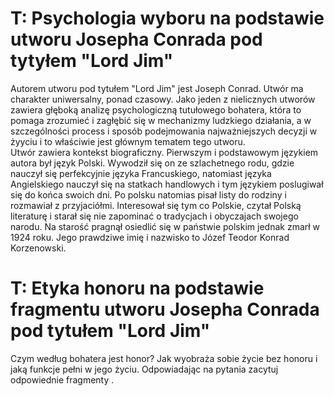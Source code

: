 # T: Psychologia wyboru na podstawie utworu Josepha Conrada pod tytyłem "Lord Jim"

Autorem utworu pod tytułem "Lord Jim" jest Joseph Conrad. Utwór ma charakter uniwersalny, ponad czasowy. Jako jeden z nielicznych utworów zawiera głęboką analizę psychologiczną tutułowego bohatera, która to pomaga zrozumieć i zagłębić się w mechanizmy ludzkiego działania, a w szczególności process i sposób podejmowania najważniejszych decyzji w żyyciu i to właściwie jest głównym tematem tego utworu.  
Utwór zawiera kontekst biograficzny. Pierwszym i podstawowym językiem autora był język Polski. Wywodził się on ze szlachetnego rodu, gdzie nauczył się perfekcyjnie języka Francuskiego, natomiast języka Angielskiego nauczył się na statkach handlowych i tym językiem poslugiwał się do końca swoich dni. Po polsku natomias pisał listy do rodziny i rozmawiał z przyjaciółmi. Interesował się tym co Polskie, czytał Polską literaturę i starał się nie zapominać o tradycjach i obyczajach swojego narodu. Na starość pragnął osiedlić się w państwie polskim jednak zmarł w 1924 roku. Jego prawdziwe imię i nazwisko to Józef Teodor Konrad Korzenowski.


# T: Etyka honoru na podstawie fragmentu utworu Josepha Conrada pod tytułem "Lord Jim"
Czym według bohatera jest honor? Jak wyobraża sobie życie bez honoru i jaką funkcje pełni w jego życiu. Odpowiadając na pytania zacytuj odpowiednie fragmenty .
